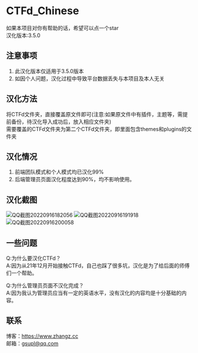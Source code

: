 # CTFd_Chinese
如果本项目对你有帮助的话，希望可以点一个star  
汉化版本:3.5.0
## 注意事项
1. 此汉化版本仅适用于3.5.0版本  
3. 如因个人问题，汉化过程中导致平台数据丢失与本项目及本人无关  

## 汉化方法
将CTFd文件夹，直接覆盖原文件即可(注意:如果原文件中有插件，主题等，需提前备份，待汉化导入成功后，放入相应文件夹)  
需要覆盖的CTFd文件夹为第二个CTFd文件夹，即里面包含themes和plugins的文件夹  

## 汉化情况
1. 前端团队模式和个人模式均已汉化99%   
2. 后端管理员页面汉化程度达到90%，均不影响使用。  

## 汉化截图
![QQ截图20220916182056](https://user-images.githubusercontent.com/90653809/190836894-0d6ee2be-99c2-4079-b635-e9cbfd59c50c.png)
![QQ截图20220916191918](https://user-images.githubusercontent.com/90653809/190836895-4dd30db5-2bf2-46cf-b344-d2b213bd18cd.png)
![QQ截图20220916200058](https://user-images.githubusercontent.com/90653809/190836896-c2e5ab84-c42b-41de-921a-d7f7ace28635.png)


## 一些问题

Q:为什么要汉化CTFd？  
A:因为从21年12月开始接触CTFd，自己也踩了很多坑，汉化是为了给后面的师傅们一个帮助。  

Q:为什么管理员页面不汉化完成？  
A:因为我认为管理员应当有一定的英语水平，没有汉化的内容均是十分基础的内容。   

## 联系
博客：https://www.zhangz.cc  
邮箱：gsupl@qq.com  
